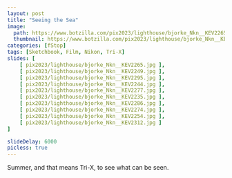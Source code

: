 ```yaml
---
layout: post
title: "Seeing the Sea"
image:
  path: https://www.botzilla.com/pix2023/lighthouse/bjorke_Nkn__KEV2265.jpg
  thumbnail: https://www.botzilla.com/pix2023/lighthouse/bjorke_Nkn__KEV2265.jpg
categories: [fStop]
tags: [Sketchbook, Film, Nikon, Tri-X]
slides: [ 
    [ pix2023/lighthouse/bjorke_Nkn__KEV2265.jpg ], 
    [ pix2023/lighthouse/bjorke_Nkn__KEV2249.jpg ], 
    [ pix2023/lighthouse/bjorke_Nkn__KEV2295.jpg ], 
    [ pix2023/lighthouse/bjorke_Nkn__KEV2244.jpg ], 
    [ pix2023/lighthouse/bjorke_Nkn__KEV2277.jpg ], 
    [ pix2023/lighthouse/bjorke_Nkn__KEV2235.jpg ], 
    [ pix2023/lighthouse/bjorke_Nkn__KEV2286.jpg ], 
    [ pix2023/lighthouse/bjorke_Nkn__KEV2274.jpg ], 
    [ pix2023/lighthouse/bjorke_Nkn__KEV2254.jpg ], 
    [ pix2023/lighthouse/bjorke_Nkn__KEV2312.jpg ] 
]

slideDelay: 6000
picless: true
---
```


Summer, and that means Tri-X, to see what can be seen.

<!--more-->


